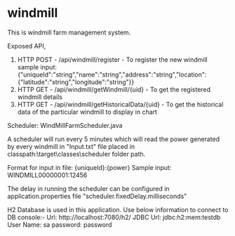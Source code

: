 # windmill
This is windmill farm management system.

Exposed API,
1. HTTP POST - /api/windmill/register - To register the new windmill
sample input: {"uniqueId":"string","name":"string","address":"string","location":{"latitude":"string","longitude":"string"}}
2. HTTP GET - /api/windmill/getWindmill/{uid} - To get the registered windmill details
3. HTTP GET - /api/windmill/getHistoricalData/{uid} - To get the historical data of the particular windmill to display in chart

Scheduler:
WindMillFarmScheduler.java

A scheduler will run every 5 minutes which will read the power generated by every windmill in "Input.txt" file placed in classpath:\target\classes\scheduler folder path.

Format for input in file: {uniqueId}:{power}
Sample input: WINDMILL00000001:12456

The delay in running the scheduler can be configured in application.properties file "scheduler.fixedDelay.milliseconds"

H2 Database is used in this application.
Use below information to connect to DB console:-
Url: http://localhost:7080/h2/
JDBC  Url: jdbc:h2:mem:testdb
User Name: sa
password: password
